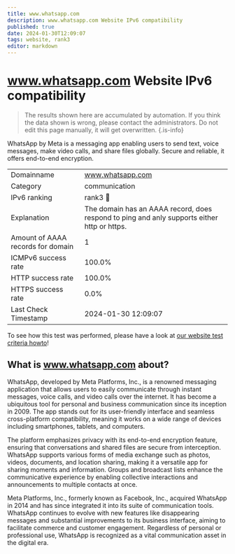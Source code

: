 ```yaml
---
title: www.whatsapp.com
description: www.whatsapp.com Website IPv6 compatibility
published: true
date: 2024-01-30T12:09:07
tags: website, rank3
editor: markdown
---
```


# www.whatsapp.com Website IPv6 compatibility

> The results shown here are accumulated by automation. If you think the data shown is wrong, please contact the administrators. 
> Do not edit this page manually, it will get overwritten.
{.is-info}

WhatsApp by Meta is a messaging app enabling users to send text, voice messages, make video calls, and share files globally. Secure and reliable, it offers end-to-end encryption.


|   |   |
| - | - |
| Domainname | www.whatsapp.com
| Category | communication |
| IPv6 ranking | rank3 :3rd_place_medal: |
| Explanation | The domain has an AAAA record, does respond to ping and anly supports either http or https. |
| Amount of AAAA records for domain | 1 |
| ICMPv6 success rate | 100.0%|
| HTTP success rate | 100.0% |
| HTTPS success rate | 0.0% |
| Last Check Timestamp | 2024-01-30 12:09:07 |

To see how this test was performed, please have a look at [our website test criteria howto](/howto/testcriteria/website)!


## What is www.whatsapp.com about?
WhatsApp, developed by Meta Platforms, Inc., is a renowned messaging application that allows users to easily communicate through instant messages, voice calls, and video calls over the internet. It has become a ubiquitous tool for personal and business communication since its inception in 2009. The app stands out for its user-friendly interface and seamless cross-platform compatibility, meaning it works on a wide range of devices including smartphones, tablets, and computers.

The platform emphasizes privacy with its end-to-end encryption feature, ensuring that conversations and shared files are secure from interception. WhatsApp supports various forms of media exchange such as photos, videos, documents, and location sharing, making it a versatile app for sharing moments and information. Groups and broadcast lists enhance the communicative experience by enabling collective interactions and announcements to multiple contacts at once.

Meta Platforms, Inc., formerly known as Facebook, Inc., acquired WhatsApp in 2014 and has since integrated it into its suite of communication tools. WhatsApp continues to evolve with new features like disappearing messages and substantial improvements to its business interface, aiming to facilitate commerce and customer engagement. Regardless of personal or professional use, WhatsApp is recognized as a vital communication asset in the digital era.
